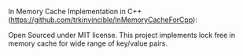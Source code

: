 In Memory Cache Implementation in C++ (https://github.com/trkinvincible/InMemoryCacheForCpp):

Open Sourced under MIT license. This project implements lock free in memory cache for wide range of key/value pairs. 
